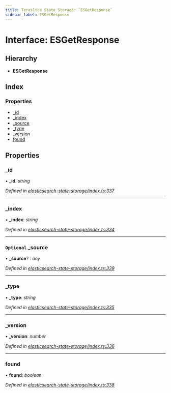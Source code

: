 ```yaml
---
title: Teraslice State Storage: `ESGetResponse`
sidebar_label: ESGetResponse
---
```


# Interface: ESGetResponse

## Hierarchy

* **ESGetResponse**

## Index

### Properties

* [_id](esgetresponse.md#_id)
* [_index](esgetresponse.md#_index)
* [_source](esgetresponse.md#optional-_source)
* [_type](esgetresponse.md#_type)
* [_version](esgetresponse.md#_version)
* [found](esgetresponse.md#found)

## Properties

###  _id

• **_id**: *string*

*Defined in [elasticsearch-state-storage/index.ts:337](https://github.com/terascope/teraslice/blob/d2d877b60/packages/teraslice-state-storage/src/elasticsearch-state-storage/index.ts#L337)*

___

###  _index

• **_index**: *string*

*Defined in [elasticsearch-state-storage/index.ts:334](https://github.com/terascope/teraslice/blob/d2d877b60/packages/teraslice-state-storage/src/elasticsearch-state-storage/index.ts#L334)*

___

### `Optional` _source

• **_source**? : *any*

*Defined in [elasticsearch-state-storage/index.ts:339](https://github.com/terascope/teraslice/blob/d2d877b60/packages/teraslice-state-storage/src/elasticsearch-state-storage/index.ts#L339)*

___

###  _type

• **_type**: *string*

*Defined in [elasticsearch-state-storage/index.ts:335](https://github.com/terascope/teraslice/blob/d2d877b60/packages/teraslice-state-storage/src/elasticsearch-state-storage/index.ts#L335)*

___

###  _version

• **_version**: *number*

*Defined in [elasticsearch-state-storage/index.ts:336](https://github.com/terascope/teraslice/blob/d2d877b60/packages/teraslice-state-storage/src/elasticsearch-state-storage/index.ts#L336)*

___

###  found

• **found**: *boolean*

*Defined in [elasticsearch-state-storage/index.ts:338](https://github.com/terascope/teraslice/blob/d2d877b60/packages/teraslice-state-storage/src/elasticsearch-state-storage/index.ts#L338)*
